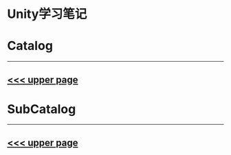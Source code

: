 # Unity学习笔记

# Catalog
---
[<<< upper page](../README.md)
---

# SubCatalog

---
[<<< upper page](../README.md)
---